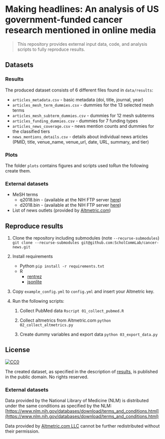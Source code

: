 # Making headlines: An analysis of US government-funded cancer research mentioned in online media

> This repository provides external input data, code, and analysis scripts to fully reproduce results.



## Datasets

### Results

The produced dataset consists of 6 different files found in `data/results`:

- `articles_metadata.csv` - basic metadata (doi, title, journal, year)
- `articles_mesh_term_dummies.csv` - dummies for the 13 selected mesh terms
- `articles_mesh_subterm_dummies.csv` - dummies for 12 mesh subterms
- `articles_funding_dummies.csv` - dummies for 7 funding types
- `articles_news_coverage.csv` - news mention counts and dummies for the classified tiers
- `news_mentions_details.csv` - details about individual news articles (PMID, title, venue_name, venue_url, date, URL, summary, and tier)

### Plots

The folder `plots` contains figures and scripts used toRun the following  create them.

### External datasets

- MeSH terms
  - q2018.bin - (available at the NIH FTP server [here](ftp://nlmpubs.nlm.nih.gov/online/mesh/MESH_FILES/asciimesh/q2018.bin))
  - d2018.bin - (available at the NIH FTP server [here](ftp://nlmpubs.nlm.nih.gov/online/mesh/MESH_FILES/asciimesh/d2018.bin))
- List of news outlets (provided by [Altmetric.com](http://altmetric.com/))

## Reproduce results

1. Clone the repository including submodules (note `--recurse-submodules`)
    `git clone --recurse-submodules git@github.com:ScholCommLab/cancer-news.git`
2. Install requirements
    - Python
    `pip install -r requirements.txt`
    - R
		- [rentrez](https://cran.r-project.org/web/packages/rentrez/index.html)
		- [jsonlite](https://cran.r-project.org/web/packages/jsonlite/index.html)
3. Copy `example_config.yml` to `config.yml` and insert your Altmetric key.
4. Run the following scripts:

	1. Collect PubMed data
	`Rscript 01_collect_pubmed.R`

	1. Collect altmetrics from Altmetric.com
	`python 02_collect_altmetrics.py`

	1. Create dummy variables and export data
	```python 03_export_data.py```

## License

<p xmlns:dct="http://purl.org/dc/terms/" xmlns:vcard="http://www.w3.org/2001/vcard-rdf/3.0#">
<a rel="license" href="http://creativecommons.org/publicdomain/zero/1.0/"> <img src="http://i.creativecommons.org/p/zero/1.0/88x31.png" style="border-style: none;" alt="CC0" /></a>

The created dataset, as specified in the description of [results](#results), is published in the public domain. No rights reserved.

### External datasets

Data provided by the National Library of Medicine (NLM) is distributed under the same conditions as specified by the NLM: [https://www.nlm.nih.gov/databases/download/terms_and_conditions.html](https://www.nlm.nih.gov/databases/download/terms_and_conditions.html)

Data provided by [Altmetric.com LLC](altmetric.com) cannot be further redistributed without their permission.